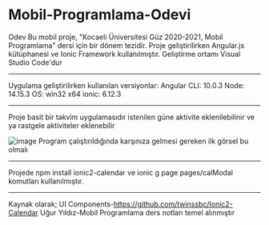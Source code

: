 # Mobil-Programlama-Odevi
Odev
Bu mobil proje, "Kocaeli Üniversitesi Güz 2020-2021, Mobil Programlama" dersi için bir dönem tezidir.
Proje geliştirilirken Angular.js kütüphanesi ve Ionic Framework kullanılmıştır.
Geliştirme ortamı Visual Studio Code'dur
_____________________________________________________________________________________________________________

Uygulama geliştirilirken kullanılan versiyonlar:
Angular CLI: 10.0.3
Node: 14.15.3
OS: win32 x64
ionic: 6.12.3
__________________________________________________________________________________________________________________

Proje basit bir takvim uygulamasıdır istenilen güne aktivite eklenilebilinir ve ya rastgele aktiviteler eklenebilir

![image](https://user-images.githubusercontent.com/44711757/105169455-9ca9e280-5b2c-11eb-8260-7a7bbb2371be.png)
Program çalıştırıldığında karşınıza gelmesi gereken ilk görsel bu olmalı 
______________________________________________________________________________________________________________________
 Projede npm install ionic2-calendar ve
 ionic g page pages/calModal
 komutları kullanılmıştır.
 _____________________________________________________________________________________________________________________
 Kaynak olarak;
UI Components-https://github.com/twinssbc/Ionic2-Calendar
Uğur Yıldız-Mobil Programlama ders notları
temel alınmıştır
